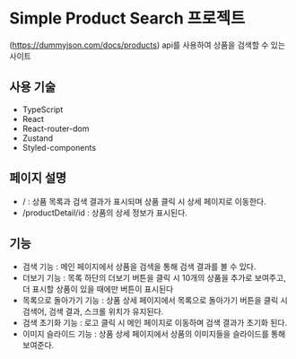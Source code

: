 # Simple Product Search 프로젝트

(https://dummyjson.com/docs/products) api를 사용하여 상품을 검색할 수 있는 사이트

## 사용 기술

- TypeScript
- React
- React-router-dom
- Zustand
- Styled-components

## 페이지 설명

- / : 상품 목록과 검색 결과가 표시되며 상품 클릭 시 상세 페이지로 이동한다.
- /productDetail/id : 상품의 상세 정보가 표시된다.

## 기능

- 검색 기능 : 메인 페이지에서 상품을 검색을 통해 검색 결과를 볼 수 있다.
- 더보기 기능 : 목록 하단의 더보기 버튼을 클릭 시 10개의 상품을 추가로 보여주고, 더 표시할 상품이 있을 때에만 버튼이 표시된다
- 목록으로 돌아가기 기능 : 상품 상세 페이지에서 목록으로 돌아가기 버튼을 클릭 시 검색어, 검색 결과, 스크롤 위치가 유지된다.
- 검색 초기화 기능 : 로고 클릭 시 메인 페이지로 이동하며 검색 결과가 초기화 된다.
- 이미지 슬라이드 기능 : 상품 상세 페이지에서 상품의 이미지들을 슬라이드를 통해 보여준다.
